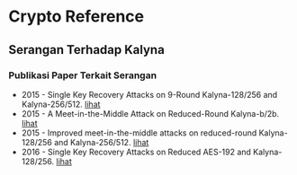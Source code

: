 # Crypto Reference

## Serangan Terhadap Kalyna

### Publikasi Paper Terkait Serangan

* 2015 - Single Key Recovery Attacks on 9-Round Kalyna-128/256 and Kalyna-256/512. [lihat](2015.akshima_chang_ghosh_goel_sanadhya.pdf)
* 2015 - A Meet-in-the-Middle Attack on Reduced-Round Kalyna-b/2b. [lihat](2015.altawy_abdelkhalek_youssef.pdf)
* 2015 - Improved meet-in-the-middle attacks on reduced-round Kalyna-128/256 and Kalyna-256/512. [lihat](2016.lin_wu.pdf)
* 2016 - Single Key Recovery Attacks on Reduced AES-192 and Kalyna-128/256. [lihat](2016.wang_zhu.pdf)